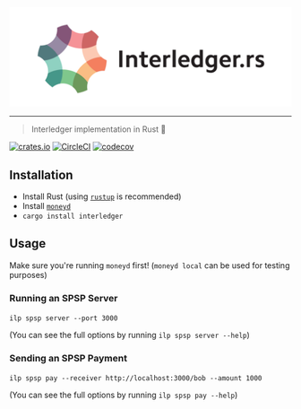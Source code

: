 <p align="center">
  <img src="interledger-rs.svg" width="700" alt="Interledger.rs">
</p>

---
> Interledger implementation in Rust :money_with_wings:

[![crates.io](https://img.shields.io/crates/v/interledger.svg)](https://crates.io/crates/interledger)
[![CircleCI](https://circleci.com/gh/emschwartz/interledger-rs.svg?style=shield)](https://circleci.com/gh/emschwartz/interledger-rs)
[![codecov](https://codecov.io/gh/emschwartz/interledger-rs/branch/master/graph/badge.svg)](https://codecov.io/gh/emschwartz/interledger-rs)

## Installation
- Install Rust (using [`rustup`](https://rustup.rs/) is recommended)
- Install [`moneyd`](https://github.com/interledgerjs/moneyd)
- `cargo install interledger`

## Usage

Make sure you're running `moneyd` first! (`moneyd local` can be used for testing purposes)

### Running an SPSP Server

`ilp spsp server --port 3000`

(You can see the full options by running `ilp spsp server --help`)

### Sending an SPSP Payment

`ilp spsp pay --receiver http://localhost:3000/bob --amount 1000`

(You can see the full options by running `ilp spsp pay --help`)
